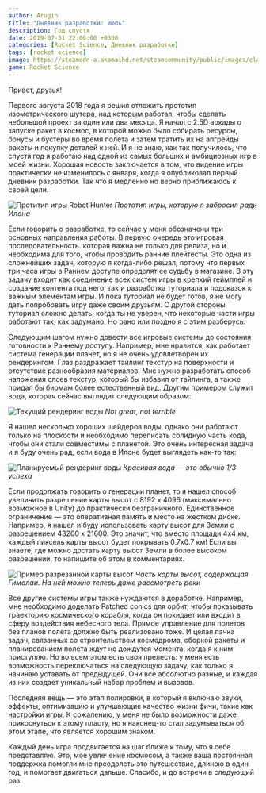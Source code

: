 ```yaml
---
author: Arugin
title: "Дневник разработки: июль"
description: Год спустя
date: 2019-07-31 22:00:00 +0300
categories: [Rocket Science, Дневник разработки]
tags: [rocket science]
image: https://steamcdn-a.akamaihd.net/steamcommunity/public/images/clans/34094219/41a312866d5f323c55e7be0b773474b76ab8d389.png
game: Rocket Science
---
```

Привет, друзья!

Первого августа 2018 года я решил отложить прототип изометрического шутера, над которым работал, чтобы сделать небольшой проект за один или два месяца. Я начал с 2.5D аркады о запуске ракет в космос, в которой можно было собирать ресурсы, бонусы и бустеры во время полета и затем тратить их на апгрейды ракеты и покупку деталей к ней. И я не знаю, как так получилось, что спустя год я работаю над одной из самых больших и амбициозных игр в моей жизни. Хорошая новость заключается в том, что видение игры практически не изменилось с января, когда я опубликовал первый дневник разработки. Так что я медленно но верно приближаюсь к своей цели.

![Протитип игры Robot Hunter](https://steamcdn-a.akamaihd.net/steamcommunity/public/images/clans/34094219/e74decda5c42c5300a1465095cd2ac45fe977de3.png)
_Прототип игры, которую я забросил ради Илона_

Если говорить о разработке, то сейчас у меня обозначены три основных направления работы. В первую очередь это игровая последовательность. которая важна не только для релиза, но и необходима для того, чтобы проводить ранние плейтесты. Это одна из сложнейших задач, которую я когда-либо решал, потому что первых три часа игры в Раннем доступе определят ее судьбу в магазине. В эту задачу входит как соединение всех систем игры в крепкий геймплей и создание контента под него, так и разработка туториала и подсказок к важным элементам игры. И пока туториал не будет готов, я не могу дать попробовать игру даже своим друзьям. С другой стороны туториал сложно делать, когда ты не уверен, что некоторые части игры работают так, как задумано. Но рано или поздно я с этим разберусь.

Следующим шагом нужно довести все игровые системы до состояния готовности к Раннему доступу. Например, мне нравится, как работает система генерации планет, но я не очень удовлетворен их рендерингом. Глаз раздражает тайлинг текстур на поверхности и отсутствие разнообразия материалов. Мне нужно разработать способ наложения слоев текстур, который бы избавил от тайлинга, а также придал бы биомам более естественный вид. Другим примером служит вода, которая сейчас выглядит следующим образом:

![Текущий рендеринг воды](https://steamcdn-a.akamaihd.net/steamcommunity/public/images/clans/34094219/72042ac74fd22953b4a6df3dc01c9ad99bdff096.png)
_Not great, not terrible_

Я нашел несколько хороших шейдеров воды, однако они работают только на плоскости и необходимо переписать солидную часть кода, чтобы они стали совместимы с планетой. Это очень интересная задача и я буду очень рад, если вода в Илоне будет выглядеть как-то так:

![Планируемый рендеринг воды](https://steamcdn-a.akamaihd.net/steamcommunity/public/images/clans/34094219/41a312866d5f323c55e7be0b773474b76ab8d389.png)
_Красивая вода — это обычно 1/3 успеха_

Если продолжать говорить о генерации планет, то я нашел способ увеличить разрешение карты высот с 8192 x 4096 (максимально возможное в Unity) до практически безграничного. Единственное ограничение — это оперативная память и место на жестком диске. Например, я нашел и буду использовать карту высот для Земли с разрешением 43200 x 21600. Это значит, что вместо площади 4x4 км, каждый пиксель карты высот будет покрывать 0.7x0.7 км! Если вы знаете, где можно достать карту высот Земли в более высоком разрешении, то напишите об этом в комментариях.

![Пример разрезанной карты высот](https://steamcdn-a.akamaihd.net/steamcommunity/public/images/clans/34094219/1696ef597e4cbee9fdb04729938f2afd08f56252.png)
_Часть карты высот, содержащая Гималаи. На ней можно теперь даже рассмотреть реки_

Все другие системы игры также нуждаются в доработке. Например, мне необходимо доделать Patched conics для орбит, чтобы показывать траекторию космического корабля, когда он покидает или входит в сферу воздействия небесного тела. Прямое управление для полетов без планов полета должно быть реализовано тоже. И целая пачка задач, связанных со строительством космодрома, сборкой ракеты и планированием полета ждут не дождутся момента, когда я к ним приступлю. Но во всем этом есть своя прелесть: у меня есть возможность переключаться на следующую задачу, как только я начинаю уставать от предыдущей. Они все абсолютно разные, и каждая из них создает уникальный набор проблем и вызовов.

Последняя вещь — это этап полировки, в который я включаю звуки, эффекты, оптимизацию и улучшающие качество жизни фичи, такие как настройки игры. К сожалению, у меня не было возможности даже прикоснуться к этому пласту, но я наконец-то стал задумываться об этом этапе, что является хорошим знаком.

Каждый день игра продвигается на шаг ближе к тому, что я себе представляю. Это, мое увлечение космосом, а также ваша постоянная поддержка помогли мне преодолеть это путешествие, длиною в один год, и помогает двигаться дальше. Спасибо, и до встречи в следующий раз.
